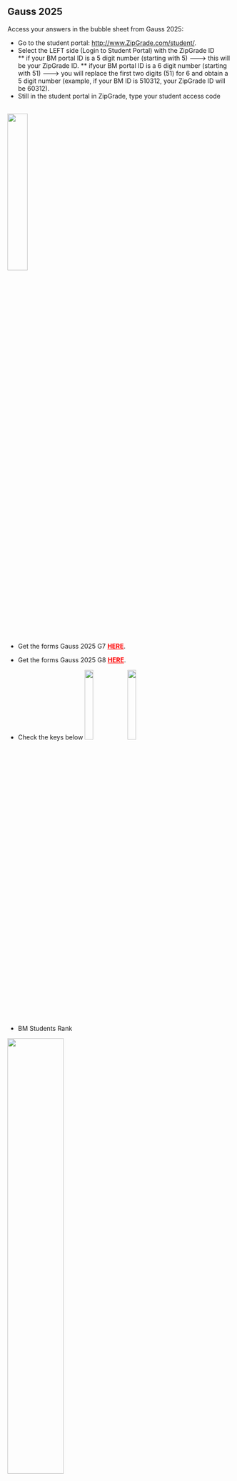 
  <h2> Gauss 2025 </h2>

Access your answers in the bubble sheet from Gauss 2025:
* Go to the student portal: <a href="http://www.zipgrade.com/student/" target="_blank" rel="noopener noreferrer">http://www.ZipGrade.com/student/</a>.
* Select the LEFT side (Login to Student Portal) with the ZipGrade ID
  <BR>
 ** if your BM portal ID is a 5 digit number (starting with 5)  --->  this will be your ZipGrade ID.
 ** ifyour BM portal ID is a 6 digit number (starting with 51) ---> you will replace the first two digits (51) for 6 and obtain a 5 digit number (example, if your BM ID is 510312, your ZipGrade ID will be 60312).
   <BR>
 *  Still in the student portal in ZipGrade, type your student access code
   <br>
    <img src="https://renertmath.github.io/Access Code BM.png" width="30%" height="30%">

  * Get the forms Gauss 2025 G7 <a href="https://renertmath.github.io/renertrabbit/2025_2025Gauss7.pdf" target="_blank" rel="noopener noreferrer" style="font-weight:bold;color:#FE0000">HERE</a>. 
  * Get the forms Gauss 2025 G8 <a href="https://renertmath.github.io/renertrabbit/2025_2025Gauss8.pdf" target="_blank" rel="noopener noreferrer" style="font-weight:bold;color:#FE0000">HERE</a>. 
  * Check the keys below
 <img src="https://renertmath.github.io/2025Gauss7KEY.png" width="20%" height="20%"><img src="https://renertmath.github.io/2025Gauss8KEY.png" width="20%" height="20%">
  
 * BM Students Rank
<img src="https://renertmath.github.io/RankBM2025.png" width="50%" height="50%">
